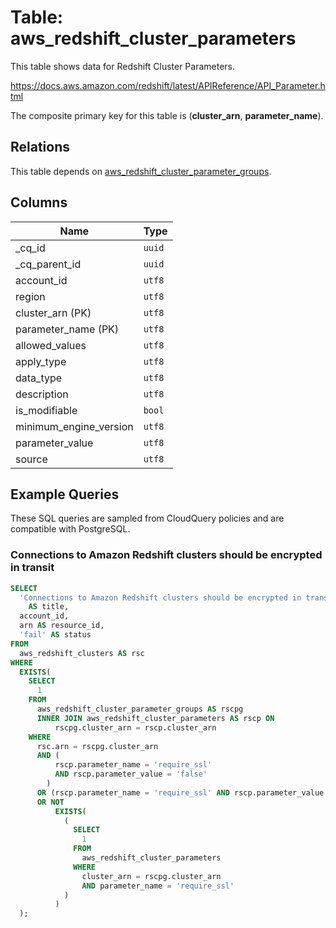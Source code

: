 # Table: aws_redshift_cluster_parameters

This table shows data for Redshift Cluster Parameters.

https://docs.aws.amazon.com/redshift/latest/APIReference/API_Parameter.html

The composite primary key for this table is (**cluster_arn**, **parameter_name**).

## Relations

This table depends on [aws_redshift_cluster_parameter_groups](aws_redshift_cluster_parameter_groups).

## Columns

| Name          | Type          |
| ------------- | ------------- |
|_cq_id|`uuid`|
|_cq_parent_id|`uuid`|
|account_id|`utf8`|
|region|`utf8`|
|cluster_arn (PK)|`utf8`|
|parameter_name (PK)|`utf8`|
|allowed_values|`utf8`|
|apply_type|`utf8`|
|data_type|`utf8`|
|description|`utf8`|
|is_modifiable|`bool`|
|minimum_engine_version|`utf8`|
|parameter_value|`utf8`|
|source|`utf8`|

## Example Queries

These SQL queries are sampled from CloudQuery policies and are compatible with PostgreSQL.

### Connections to Amazon Redshift clusters should be encrypted in transit

```sql
SELECT
  'Connections to Amazon Redshift clusters should be encrypted in transit'
    AS title,
  account_id,
  arn AS resource_id,
  'fail' AS status
FROM
  aws_redshift_clusters AS rsc
WHERE
  EXISTS(
    SELECT
      1
    FROM
      aws_redshift_cluster_parameter_groups AS rscpg
      INNER JOIN aws_redshift_cluster_parameters AS rscp ON
          rscpg.cluster_arn = rscp.cluster_arn
    WHERE
      rsc.arn = rscpg.cluster_arn
      AND (
          rscp.parameter_name = 'require_ssl'
          AND rscp.parameter_value = 'false'
        )
      OR (rscp.parameter_name = 'require_ssl' AND rscp.parameter_value IS NULL)
      OR NOT
          EXISTS(
            (
              SELECT
                1
              FROM
                aws_redshift_cluster_parameters
              WHERE
                cluster_arn = rscpg.cluster_arn
                AND parameter_name = 'require_ssl'
            )
          )
  );
```


